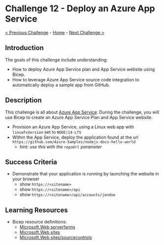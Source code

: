 # Challenge 12 - Deploy an Azure App Service

[< Previous Challenge](./Challenge-11.md) - [Home](../README.md) - [Next Challenge >](./Challenge-13.md)

## Introduction

The goals of this challenge include understanding:

- How to deploy Azure App Service plan and App Service website using Bicep.
- How to leverage Azure App Service source code integration to automatically deploy a sample app from GitHub.

## Description

This challenge is all about [Azure App Service](https://learn.microsoft.com/azure/app-service/overview). During the challenge, you will use Bicep to create an Azure App Service Plan and App Service website.

- Provision an Azure App Service, using a Linux web app with `linuxFxVersion` set to `NODE|14-LTS`
- Within the App Service, deploy the application found at the url `https://github.com/Azure-Samples/nodejs-docs-hello-world`
  - _hint: use this with the `repoUrl` parameter_

## Success Criteria

- Demonstrate that your application is running by launching the website in your browser
  - show `https://<sitename>`
  - show `https://<sitename>/api`
  - show `https://<sitename>/api/accounts/jondoe`

## Learning Resources

- Bicep resource definitions:
  - [Microsoft.Web serverfarms](https://learn.microsoft.com/azure/templates/microsoft.web/serverfarms?pivots=deployment-language-bicep)
  - [Microsoft.Web sites](https://learn.microsoft.com/azure/templates/microsoft.web/sites?pivots=deployment-language-bicep)
  - [Microsoft.Web sites/sourcecontrols](https://learn.microsoft.com/azure/templates/microsoft.web/sites/sourcecontrols?pivots=deployment-language-bicep)
